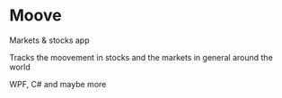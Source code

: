 # Moove
Markets &amp; stocks app

Tracks the moovement in stocks and the markets in general around the world

WPF, C# and maybe more
